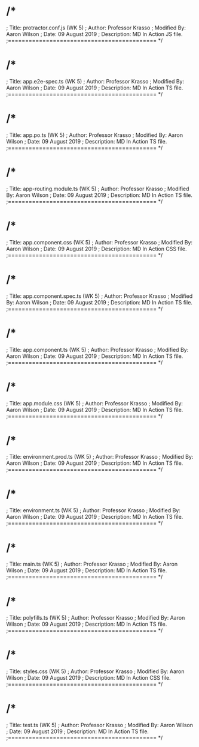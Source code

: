 /*
============================================
; Title:  protractor.conf.js (WK 5)
; Author: Professor Krasso
; Modified By: Aaron Wilson
; Date: 09 August 2019
; Description: MD In Action JS file.
;===========================================
*/

/*
============================================
; Title:  app.e2e-spec.ts (WK 5)
; Author: Professor Krasso
; Modified By: Aaron Wilson
; Date: 09 August 2019
; Description: MD In Action TS file.
;===========================================
*/

/*
============================================
; Title:  app.po.ts (WK 5)
; Author: Professor Krasso
; Modified By: Aaron Wilson
; Date: 09 August 2019
; Description: MD In Action TS file.
;===========================================
*/

/*
============================================
; Title:  app-routing.module.ts (WK 5)
; Author: Professor Krasso
; Modified By: Aaron Wilson
; Date: 09 August 2019
; Description: MD In Action TS file.
;===========================================
*/

/*
============================================
; Title:  app.component.css (WK 5)
; Author: Professor Krasso
; Modified By: Aaron Wilson
; Date: 09 August 2019
; Description: MD In Action CSS file.
;===========================================
*/

<!--
/*
============================================
; Title:  app.component.html (WK 5)
; Author: Professor Krasso
; Modified By: Aaron Wilson
; Date: 09 August 2019
; Description: MD In Action HTML file.
;===========================================
*/
-->

/*
============================================
; Title:  app.component.spec.ts (WK 5)
; Author: Professor Krasso
; Modified By: Aaron Wilson
; Date: 09 August 2019
; Description: MD In Action TS file.
;===========================================
*/

/*
============================================
; Title:  app.component.ts (WK 5)
; Author: Professor Krasso
; Modified By: Aaron Wilson
; Date: 09 August 2019
; Description: MD In Action TS file.
;===========================================
*/

/*
============================================
; Title:  app.module.css (WK 5)
; Author: Professor Krasso
; Modified By: Aaron Wilson
; Date: 09 August 2019
; Description: MD In Action TS file.
;===========================================
*/

/*
============================================
; Title:  environment.prod.ts (WK 5)
; Author: Professor Krasso
; Modified By: Aaron Wilson
; Date: 09 August 2019
; Description: MD In Action TS file.
;===========================================
*/

/*
============================================
; Title:  environment.ts (WK 5)
; Author: Professor Krasso
; Modified By: Aaron Wilson
; Date: 09 August 2019
; Description: MD In Action TS file.
;===========================================
*/

<!--
/*
============================================
; Title:  index.html (WK 5)
; Author: Professor Krasso
; Modified By: Aaron Wilson
; Date: 09 August 2019
; Description: MD In Action HTML file.
;===========================================
*/
-->

/*
============================================
; Title:  main.ts (WK 5)
; Author: Professor Krasso
; Modified By: Aaron Wilson
; Date: 09 August 2019
; Description: MD In Action TS file.
;===========================================
*/

/*
============================================
; Title:  polyfills.ts (WK 5)
; Author: Professor Krasso
; Modified By: Aaron Wilson
; Date: 09 August 2019
; Description: MD In Action TS file.
;===========================================
*/

/*
============================================
; Title:  styles.css (WK 5)
; Author: Professor Krasso
; Modified By: Aaron Wilson
; Date: 09 August 2019
; Description: MD In Action CSS file.
;===========================================
*/

/*
============================================
; Title:  test.ts (WK 5)
; Author: Professor Krasso
; Modified By: Aaron Wilson
; Date: 09 August 2019
; Description: MD In Action TS file.
;===========================================
*/
